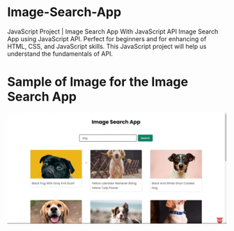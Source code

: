 # Image-Search-App
JavaScript Project | Image Search App With JavaScript API
Image Search App using JavaScript API. Perfect for beginners and for enhancing of HTML, CSS, and JavaScript skills. This JavaScript project will help us understand the fundamentals of API.
# Sample of Image for the Image Search App

![alt text](https://github.com/Abdulwarissherzad/Image-Search-App/blob/main/Image-sample.jpg)
